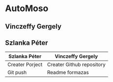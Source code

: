 # AutoMoso

## Vinczeffy Gergely
## Szlanka Péter


| Szlanka Péter    | Vinczeffy Gergely |
| -------------   | ------------- |
| Creater Porject  | Creater Github repository  |
| Git push  | Readme formazas  |
